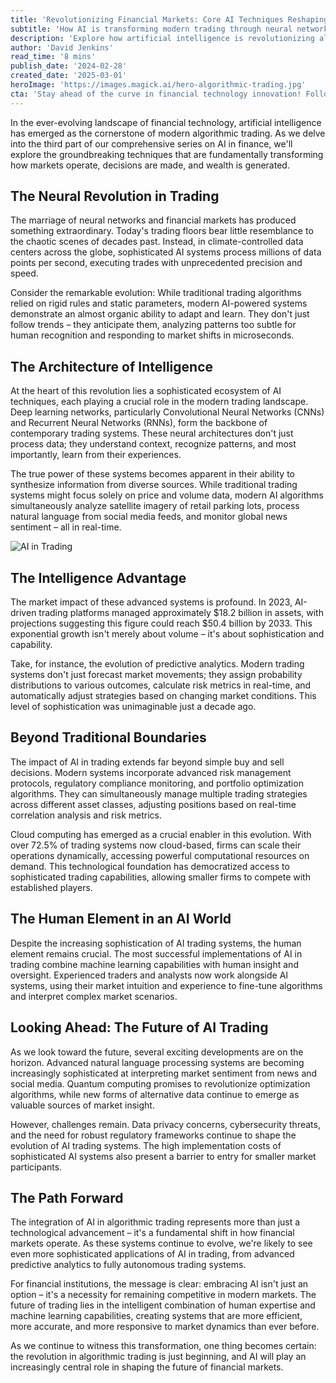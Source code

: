 ```yaml
---
title: 'Revolutionizing Financial Markets: Core AI Techniques Reshaping Algorithmic Trading'
subtitle: 'How AI is transforming modern trading through neural networks and machine learning'
description: 'Explore how artificial intelligence is revolutionizing algorithmic trading through sophisticated neural networks, deep learning, and real-time data analysis. Learn how modern AI systems are processing millions of data points per second and reshaping financial markets with unprecedented precision and adaptability.'
author: 'David Jenkins'
read_time: '8 mins'
publish_date: '2024-02-28'
created_date: '2025-03-01'
heroImage: 'https://images.magick.ai/hero-algorithmic-trading.jpg'
cta: 'Stay ahead of the curve in financial technology innovation! Follow us on LinkedIn for daily insights into AI's transformation of trading and financial markets.'
---
```


In the ever-evolving landscape of financial technology, artificial intelligence has emerged as the cornerstone of modern algorithmic trading. As we delve into the third part of our comprehensive series on AI in finance, we'll explore the groundbreaking techniques that are fundamentally transforming how markets operate, decisions are made, and wealth is generated.

## The Neural Revolution in Trading

The marriage of neural networks and financial markets has produced something extraordinary. Today's trading floors bear little resemblance to the chaotic scenes of decades past. Instead, in climate-controlled data centers across the globe, sophisticated AI systems process millions of data points per second, executing trades with unprecedented precision and speed.

Consider the remarkable evolution: While traditional trading algorithms relied on rigid rules and static parameters, modern AI-powered systems demonstrate an almost organic ability to adapt and learn. They don't just follow trends – they anticipate them, analyzing patterns too subtle for human recognition and responding to market shifts in microseconds.

## The Architecture of Intelligence

At the heart of this revolution lies a sophisticated ecosystem of AI techniques, each playing a crucial role in the modern trading landscape. Deep learning networks, particularly Convolutional Neural Networks (CNNs) and Recurrent Neural Networks (RNNs), form the backbone of contemporary trading systems. These neural architectures don't just process data; they understand context, recognize patterns, and most importantly, learn from their experiences.

The true power of these systems becomes apparent in their ability to synthesize information from diverse sources. While traditional trading systems might focus solely on price and volume data, modern AI algorithms simultaneously analyze satellite imagery of retail parking lots, process natural language from social media feeds, and monitor global news sentiment – all in real-time.

![AI in Trading](https://i.magick.ai/PIXE/1736999201300_algorithmic_trading.webp)

## The Intelligence Advantage

The market impact of these advanced systems is profound. In 2023, AI-driven trading platforms managed approximately $18.2 billion in assets, with projections suggesting this figure could reach $50.4 billion by 2033. This exponential growth isn't merely about volume – it's about sophistication and capability.

Take, for instance, the evolution of predictive analytics. Modern trading systems don't just forecast market movements; they assign probability distributions to various outcomes, calculate risk metrics in real-time, and automatically adjust strategies based on changing market conditions. This level of sophistication was unimaginable just a decade ago.

## Beyond Traditional Boundaries

The impact of AI in trading extends far beyond simple buy and sell decisions. Modern systems incorporate advanced risk management protocols, regulatory compliance monitoring, and portfolio optimization algorithms. They can simultaneously manage multiple trading strategies across different asset classes, adjusting positions based on real-time correlation analysis and risk metrics.

Cloud computing has emerged as a crucial enabler in this evolution. With over 72.5% of trading systems now cloud-based, firms can scale their operations dynamically, accessing powerful computational resources on demand. This technological foundation has democratized access to sophisticated trading capabilities, allowing smaller firms to compete with established players.

## The Human Element in an AI World

Despite the increasing sophistication of AI trading systems, the human element remains crucial. The most successful implementations of AI in trading combine machine learning capabilities with human insight and oversight. Experienced traders and analysts now work alongside AI systems, using their market intuition and experience to fine-tune algorithms and interpret complex market scenarios.

## Looking Ahead: The Future of AI Trading

As we look toward the future, several exciting developments are on the horizon. Advanced natural language processing systems are becoming increasingly sophisticated at interpreting market sentiment from news and social media. Quantum computing promises to revolutionize optimization algorithms, while new forms of alternative data continue to emerge as valuable sources of market insight.

However, challenges remain. Data privacy concerns, cybersecurity threats, and the need for robust regulatory frameworks continue to shape the evolution of AI trading systems. The high implementation costs of sophisticated AI systems also present a barrier to entry for smaller market participants.

## The Path Forward

The integration of AI in algorithmic trading represents more than just a technological advancement – it's a fundamental shift in how financial markets operate. As these systems continue to evolve, we're likely to see even more sophisticated applications of AI in trading, from advanced predictive analytics to fully autonomous trading systems.

For financial institutions, the message is clear: embracing AI isn't just an option – it's a necessity for remaining competitive in modern markets. The future of trading lies in the intelligent combination of human expertise and machine learning capabilities, creating systems that are more efficient, more accurate, and more responsive to market dynamics than ever before.

As we continue to witness this transformation, one thing becomes certain: the revolution in algorithmic trading is just beginning, and AI will play an increasingly central role in shaping the future of financial markets.